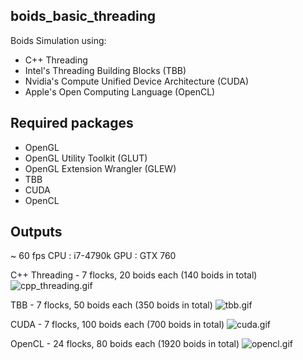 ## boids_basic_threading

Boids Simulation using:

* C++ Threading
* Intel's Threading Building Blocks (TBB)
* Nvidia's Compute Unified Device Architecture (CUDA)
* Apple's Open Computing Language (OpenCL)

## Required packages

* OpenGL
* OpenGL Utility Toolkit (GLUT)
* OpenGL Extension Wrangler (GLEW)
* TBB
* CUDA
* OpenCL

## Outputs

~ 60 fps 
CPU : i7-4790k 
GPU : GTX 760

C++ Threading - 7 flocks, 20 boids each (140 boids in total)
![cpp_threading.gif](cpp_threading.gif "cpp_threading.gif")

TBB - 7 flocks, 50 boids each (350 boids in total)
![tbb.gif](tbb.gif "tbb.gif")

CUDA - 7 flocks, 100 boids each (700 boids in total)
![cuda.gif](cuda.gif "cuda.gif")

OpenCL - 24 flocks, 80 boids each (1920 boids in total)
![opencl.gif](opencl.gif "opencl.gif")
